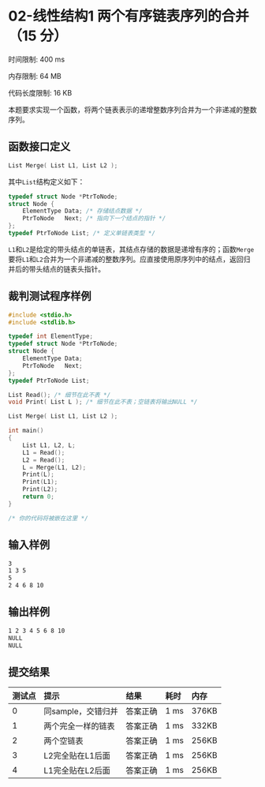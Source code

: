# 02-线性结构1 两个有序链表序列的合并 （15 分）

时间限制: 400 ms

内存限制: 64 MB

代码长度限制: 16 KB

本题要求实现一个函数，将两个链表表示的递增整数序列合并为一个非递减的整数序列。

## 函数接口定义

```C
List Merge( List L1, List L2 );
```

其中`List`结构定义如下：

```C
typedef struct Node *PtrToNode;
struct Node {
    ElementType Data; /* 存储结点数据 */
    PtrToNode   Next; /* 指向下一个结点的指针 */
};
typedef PtrToNode List; /* 定义单链表类型 */
```

`L1`和`L2`是给定的带头结点的单链表，其结点存储的数据是递增有序的；函数`Merge`要将`L1`和`L2`合并为一个非递减的整数序列。应直接使用原序列中的结点，返回归并后的带头结点的链表头指针。

## 裁判测试程序样例

```C
#include <stdio.h>
#include <stdlib.h>

typedef int ElementType;
typedef struct Node *PtrToNode;
struct Node {
    ElementType Data;
    PtrToNode   Next;
};
typedef PtrToNode List;

List Read(); /* 细节在此不表 */
void Print( List L ); /* 细节在此不表；空链表将输出NULL */

List Merge( List L1, List L2 );

int main()
{
    List L1, L2, L;
    L1 = Read();
    L2 = Read();
    L = Merge(L1, L2);
    Print(L);
    Print(L1);
    Print(L2);
    return 0;
}

/* 你的代码将被嵌在这里 */
```

## 输入样例

```bash
3
1 3 5
5
2 4 6 8 10
```

## 输出样例

```bash
1 2 3 4 5 6 8 10
NULL
NULL
```

## 提交结果

|测试点|提示|结果|耗时|内存|
|:---|:---|:---|:---|:---|
|0|同sample，交错归并|答案正确|1 ms|376KB|
|1|两个完全一样的链表|答案正确|1 ms|332KB|
|2|两个空链表|答案正确|1 ms|256KB|
|3|L2完全贴在L1后面|答案正确|1 ms|256KB|
|4|L1完全贴在L2后面|答案正确|1 ms|256KB|
